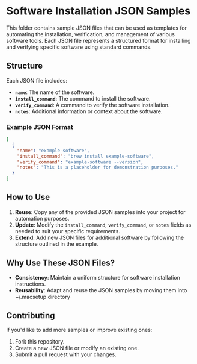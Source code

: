 # Software Installation JSON Samples

This folder contains sample JSON files that can be used as templates for automating the installation, verification, and management of various software tools. Each JSON file represents a structured format for installing and verifying specific software using standard commands.

## Structure

Each JSON file includes:
- **`name`**: The name of the software.
- **`install_command`**: The command to install the software.
- **`verify_command`**: A command to verify the software installation.
- **`notes`**: Additional information or context about the software.

### Example JSON Format

```json
[
  {
    "name": "example-software",
    "install_command": "brew install example-software",
    "verify_command": "example-software --version",
    "notes": "This is a placeholder for demonstration purposes."
  }
]
```

## How to Use

1. **Reuse**: Copy any of the provided JSON samples into your project for automation purposes.
2. **Update**: Modify the `install_command`, `verify_command`, or `notes` fields as needed to suit your specific requirements.
3. **Extend**: Add new JSON files for additional software by following the structure outlined in the example.

## Why Use These JSON Files?

- **Consistency**: Maintain a uniform structure for software installation instructions.
- **Reusability**: Adapt and reuse the JSON samples by moving them into ~/.macsetup directory

## Contributing

If you'd like to add more samples or improve existing ones:
1. Fork this repository.
2. Create a new JSON file or modify an existing one.
3. Submit a pull request with your changes.